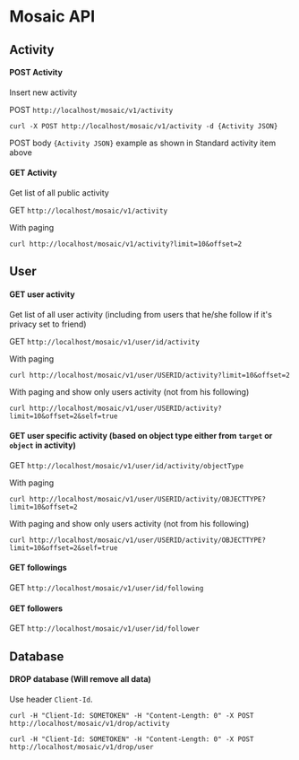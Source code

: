 
Mosaic API
=========

## Activity

#### POST Activity

Insert new activity

POST `http://localhost/mosaic/v1/activity`

`curl -X POST http://localhost/mosaic/v1/activity -d {Activity JSON}`

POST body `{Activity JSON}` example as shown in Standard activity item above

#### GET Activity

Get list of all public activity

GET `http://localhost/mosaic/v1/activity`

With paging

`curl http://localhost/mosaic/v1/activity?limit=10&offset=2`


## User

#### GET user activity

Get list of all user activity (including from users that he/she follow if it's privacy set to friend)

GET `http://localhost/mosaic/v1/user/id/activity`

With paging

`curl http://localhost/mosaic/v1/user/USERID/activity?limit=10&offset=2`

With paging and show only users activity (not from his following)

`curl http://localhost/mosaic/v1/user/USERID/activity?limit=10&offset=2&self=true`

#### GET user specific activity (based on object type either from `target` or `object` in activity)

GET `http://localhost/mosaic/v1/user/id/activity/objectType`

With paging

`curl http://localhost/mosaic/v1/user/USERID/activity/OBJECTTYPE?limit=10&offset=2`

With paging and show only users activity (not from his following)

`curl http://localhost/mosaic/v1/user/USERID/activity/OBJECTTYPE?limit=10&offset=2&self=true`

#### GET followings

GET `http://localhost/mosaic/v1/user/id/following`

#### GET followers

GET `http://localhost/mosaic/v1/user/id/follower`


## Database

#### DROP database (Will remove all data) 

Use header `Client-Id`.

`curl -H "Client-Id: SOMETOKEN" -H "Content-Length: 0" -X POST http://localhost/mosaic/v1/drop/activity`

`curl -H "Client-Id: SOMETOKEN" -H "Content-Length: 0" -X POST http://localhost/mosaic/v1/drop/user`